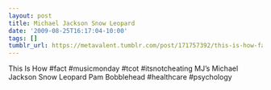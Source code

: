```yaml
---
layout: post
title: Michael Jackson Snow Leopard
date: '2009-08-25T16:17:04-10:00'
tags: []
tumblr_url: https://metavalent.tumblr.com/post/171757392/this-is-how-fact-musicmonday-tcot
---
```

This Is How #fact #musicmonday #tcot #itsnotcheating MJ’s Michael Jackson Snow Leopard Pam Bobblehead #healthcare #psychology

